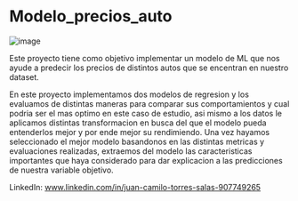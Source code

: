 # Modelo_precios_auto

![image](https://github.com/JuankTS/Modelo_precios_auto/assets/166193432/e08a3f23-e573-45a9-87ed-32a76b97f2c7)


Este proyecto tiene como objetivo implementar un modelo de ML que nos ayude a predecir los precios de distintos autos que se encentran en nuestro dataset.

En este proyecto implementamos dos modelos de regresion y los evaluamos de distintas maneras para comparar sus comportamientos y cual podria ser el mas optimo en este caso de estudio, asi mismo a los datos le aplicamos distintas transformacion en busca del que el modelo pueda entenderlos mejor y por ende mejor su rendimiendo. Una vez hayamos seleccionado el mejor modelo basandonos en las distintas metricas y evaluaciones realizadas, extraemos del modelo las caracteristicas importantes que haya considerado para dar explicacion a las predicciones de nuestra variable objetivo.


LinkedIn: www.linkedin.com/in/juan-camilo-torres-salas-907749265
